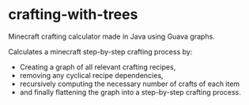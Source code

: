 # crafting-with-trees
Minecraft crafting calculator made in Java using Guava graphs.

Calculates a minecraft step-by-step crafting process by:
- Creating a graph of all relevant crafting recipes, 
- removing any cyclical recipe dependencies, 
- recursively computing the necessary number of crafts of each item 
- and finally flattening the graph into a step-by-step crafting process.
